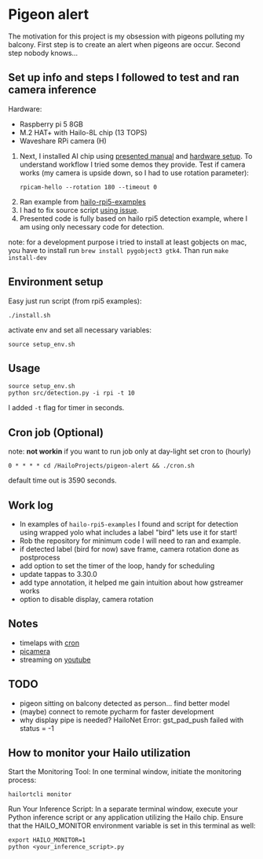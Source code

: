 # Pigeon alert

The motivation for this project is my obsession with pigeons polluting my balcony. First step is to create an alert
when pigeons are occur. Second step nobody knows...

## Set up info and steps I followed to test and ran camera inference

Hardware:
- Raspberry pi 5 8GB
- M.2 HAT+ with Hailo-8L chip (13 TOPS)
- Waveshare RPi camera (H)

1. Next, I installed AI chip using [presented manual](https://www.raspberrypi.com/documentation/accessories/ai-kit.html#install) and [hardware setup](https://www.raspberrypi.com/documentation/computers/ai.html#hardware-setup). To understand workflow I tried some demos they provide.
   Test if camera works (my camera is upside down, so I had to use rotation parameter):
    ```shell
    rpicam-hello --rotation 180 --timeout 0
    ```
2. Ran example from [hailo-rpi5-examples](https://github.com/hailo-ai/hailo-rpi5-examples)
3. I had to fix source script [using issue](https://github.com/hailo-ai/hailo-rpi5-examples/issues/48).
4. Presented code is fully based on hailo rpi5 detection example, where I am using only necessary code for detection.

note: for a development purpose i tried to install at least gobjects on mac, 
you have to install run `brew install pygobject3 gtk4`. Than run `make install-dev`

## Environment setup

Easy just run script (from rpi5 examples):
```shell
./install.sh
```
activate env and set all necessary variables:
```shell
source setup_env.sh
```

## Usage

```shell
source setup_env.sh
python src/detection.py -i rpi -t 10
```
I added `-t` flag for timer in seconds. 

## Cron job (Optional)

note: __not workin__
if you want to run job only at day-light set cron to (hourly)
```shell
0 * * * * cd /HailoProjects/pigeon-alert && ./cron.sh
```
default time out is 3590 seconds.

## Work log
- In examples of `hailo-rpi5-examples` I found and script for detection using wrapped yolo what includes a label "bird" lets use it for start!
- Rob the repository for minimum code I will need to ran and example.
- if detected label (bird for now) save frame, camera rotation done as postprocess
- add option to set the timer of the loop, handy for scheduling
- update tappas to 3.30.0
- add type annotation, it helped me gain intuition about how gstreamer works
- option to disable display, camera rotation

## Notes

- timelaps with [cron](https://www.raspberrypi.com/documentation/computers/camera_software.html#via-cron)
- [picamera](https://raspberrypifoundation.github.io/picamera-zero/)
- streaming on [youtube](https://projects.raspberrypi.org/en/projects/infrared-bird-box/9)

## TODO 
- pigeon sitting on balcony detected as person... find better model
- (maybe) connect to remote pycharm for faster development
- why display pipe is needed? HailoNet Error: gst_pad_push failed with status = -1

## How to monitor your Hailo utilization

Start the Monitoring Tool:
In one terminal window, initiate the monitoring process:
```shell
hailortcli monitor
```

Run Your Inference Script:
In a separate terminal window, execute your Python inference script or any application utilizing the Hailo chip. 
Ensure that the HAILO_MONITOR environment variable is set in this terminal as well:
```shell
export HAILO_MONITOR=1
python <your_inference_script>.py
```
